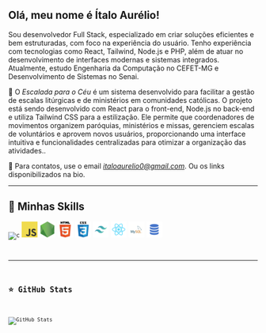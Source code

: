 ## Olá, meu nome é Ítalo Aurélio!

Sou desenvolvedor Full Stack, especializado em criar soluções eficientes e bem estruturadas, com foco na experiência do usuário. Tenho experiência com tecnologias como React, Tailwind, Node.js e PHP, além de atuar no desenvolvimento de interfaces modernas e sistemas integrados. Atualmente, estudo Engenharia da Computação no CEFET-MG e Desenvolvimento de Sistemas no Senai.

🔭 O *Escalada para o Céu* é um sistema desenvolvido para facilitar a gestão de escalas litúrgicas e de ministérios em comunidades católicas. O projeto está sendo desenvolvido com React para o front-end, Node.js no back-end e utiliza Tailwind CSS para a estilização. Ele permite que coordenadores de movimentos organizem paróquias, ministérios e missas, gerenciem escalas de voluntários e aprovem novos usuários, proporcionando uma interface intuitiva e funcionalidades centralizadas para otimizar a organização das atividades..

💬 Para contatos, use o email *italoaurelio0@gmail.com*. Ou os links disponibilizados na bio.

---

## 🚀 Minhas Skills

<code><img height="32" src="https://cdn.iconscout.com/icon/free/png-512/c-programming-569564.png" alt="c"/></code>
<code><img height="32" src="https://raw.githubusercontent.com/github/explore/80688e429a7d4ef2fca1e82350fe8e3517d3494d/topics/javascript/javascript.png" alt="Javascript"/></code>
<code><img height="32" src="https://raw.githubusercontent.com/github/explore/80688e429a7d4ef2fca1e82350fe8e3517d3494d/topics/nodejs/nodejs.png" alt="Nodejs"/></code>
<code><img height="32" src="https://raw.githubusercontent.com/github/explore/80688e429a7d4ef2fca1e82350fe8e3517d3494d/topics/html/html.png" alt="HTML5"/></code>
<code><img height="32" src="https://raw.githubusercontent.com/github/explore/80688e429a7d4ef2fca1e82350fe8e3517d3494d/topics/css/css.png" alt="CSS"/></code>
<code><img height="32" src="https://raw.githubusercontent.com/github/explore/80688e429a7d4ef2fca1e82350fe8e3517d3494d/topics/tailwind/tailwind.png" alt="Tailwind"/></code>
<code><img height="32" src="https://raw.githubusercontent.com/github/explore/80688e429a7d4ef2fca1e82350fe8e3517d3494d/topics/react/react.png" alt="React"/></code>
<code><img height="32" src="https://raw.githubusercontent.com/github/explore/80688e429a7d4ef2fca1e82350fe8e3517d3494d/topics/mysql/mysql.png" alt="MySQL"/></code>
<code><img height="32" src="https://raw.githubusercontent.com/github/explore/80688e429a7d4ef2fca1e82350fe8e3517d3494d/topics/sql/sql.png" alt="SQL"/><code>

---

## ⭐ GitHub Stats

![GitHub Stats](https://github-readme-stats.vercel.app/api?username=iuricode&show_icons=true)
